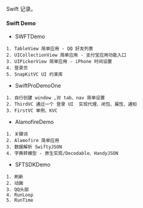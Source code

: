 <!-- # Swift-WYH -->
Swift 记录。

#### Swift Demo

* SWFTDemo

```
1. TableView 简单应用 - QQ 好友列表
2. UICollectionView 简单应用 - 支付宝应用功能入口
3. UIPickerView 简单应用 - iPhone 时间设置
4. 登录页
5. SnapKitVC UI 约束库
```

* SwiftProDemoOne

```
1. 自行创建 window ,对 tab、nav 简单设置
2. ThirdVC 通过一个 登录 UI  实现代理、闭包、属性、通知
3. FirstVC 单例、KVC
```

* AlamofireDemo

```
1. 关键词
2. Alamofire 简单应用
3. 数据解析 SwiftyJSON
4. 字典转模型 - 原生实现/Decodable、HandyJSON

```

* SFTSDKDemo

```
1. 刷新
2. 动画
3. QQ头部
4. RunLoop
5. RunTime
```
